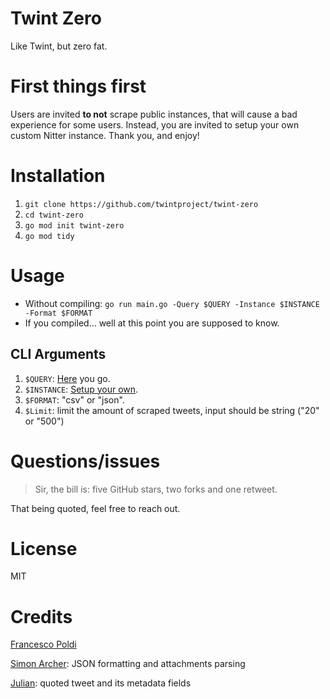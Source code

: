 # Twint Zero
Like Twint, but zero fat.

# First things first

Users are invited **to not** scrape public instances, that will cause a bad experience for some users. Instead, you are invited to setup your own custom Nitter instance.
Thank you, and enjoy!

# Installation
1) `git clone https://github.com/twintproject/twint-zero`
2) `cd twint-zero`
3) `go mod init twint-zero`
4) `go mod tidy`

# Usage
- Without compiling: `go run main.go -Query $QUERY -Instance $INSTANCE -Format $FORMAT`
- If you compiled... well at this point you are supposed to know.

## CLI Arguments
1) `$QUERY`: [Here](https://github.com/igorbrigadir/twitter-advanced-search) you go.
2) `$INSTANCE`: [Setup your own](https://github.com/zedeus/nitter/#installation).
3) `$FORMAT`: "csv" or "json".
4) `$Limit`: limit the amount of scraped tweets, input should be string ("20" or "500")

# Questions/issues
> Sir, the bill is: five GitHub stars, two forks and one retweet.

That being quoted, feel free to reach out.

# License 
MIT

# Credits
[Francesco Poldi](https://twitter.com/noneprivacy)

[Simon Archer](https://mastodon.social/@archy_bold): JSON formatting and attachments parsing

[Julian](https://github.com/juste97): quoted tweet and its metadata fields

